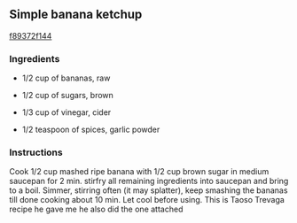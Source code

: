## Simple banana ketchup

[f89372f144](https://cookpad.com/us/recipes/343952-simple-banana-ketchup)

### Ingredients

 - 1/2 cup of bananas, raw

 - 1/2 cup of sugars, brown

 - 1/3 cup of vinegar, cider

 - 1/2 teaspoon of spices, garlic powder

### Instructions

Cook 1/2 cup mashed ripe banana with 1/2 cup brown sugar in medium saucepan for 2 min. stirfry all remaining ingredients into saucepan and bring to a boil. Simmer, stirring often (it may splatter), keep smashing the bananas till done cooking about 10 min. Let cool before using. This is Taoso Trevaga recipe he gave me he also did the one attached